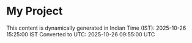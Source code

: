 # My Project

This content is dynamically generated in Indian Time (IST): 2025-10-26 15:25:00 IST
Converted to UTC: 2025-10-26 09:55:00 UTC
